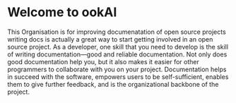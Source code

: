 # Welcome to ookAI

This Organisation is for improving documenatation of open source projects
writing docs is actually a great way to start getting involved in an open source project. 
As a developer, one skill that you need to develop is the skill of writing documentation—good and reliable documentation.
Not only does good documentation help you, but it also makes it easier for other programmers to collaborate with you on your project.
Documentation helps in succeed with the software, empowers users to be self-sufficient,
enables them to give further feedback, and is the organizational backbone of the project.
